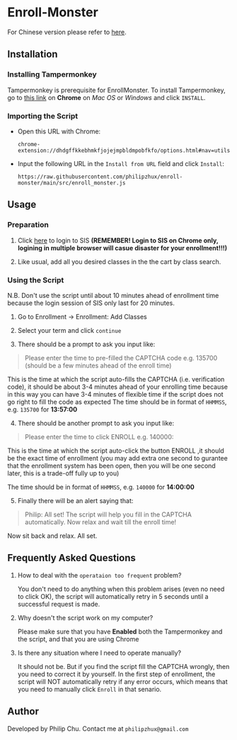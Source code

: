 
# Enroll-Monster
For Chinese version please refer to [here](https://github.com/philipzhux/enroll-monster/blob/main/README_CN.md).
## Installation
### **Installing Tampermonkey**

Tampermonkey is prerequisite for EnrollMonster. To install Tampermonkey, go to [this link](https://chrome.google.com/webstore/detail/tampermonkey/dhdgffkkebhmkfjojejmpbldmpobfkfo?hl=en) on **Chrome**  on *Mac OS* or *Windows* and click ```INSTALL```.
  
### **Importing the Script**
* Open this URL with Chrome:

	```chrome-extension://dhdgffkkebhmkfjojejmpbldmpobfkfo/options.html#nav=utils```

* Input the following URL in the ```Install from URL``` field and click ```Install```:

	```https://raw.githubusercontent.com/philipzhux/enroll-monster/main/src/enroll_monster.js```

## Usage
### Preparation
1. Click [here](http://sis.cuhk.edu.cn:81/psp/csprd/?cmd=login) to login to SIS **(REMEMBER! Login to SIS on Chrome only, logining in multiple browser will casue disaster for your enrollment!!!)**

2. Like usual, add all you desired classes in the the cart by class search.


### Using the Script
N.B. Don't use the script until about 10 minutes ahead of enrollment time because the login session of SIS only last for 20 minutes.
1. Go to Enrollment -> Enrollment: Add Classes

2. Select your term and click ```continue```

3. There should be a prompt to ask you input like:
> Please enter the time to pre-filled the CAPTCHA code e.g. 135700 (should be a few minutes ahead of the enroll time)

This is the time at which the script auto-fills the CAPTCHA (i.e. verification code), it should be about 3-4 minutes ahead of your enrolling time because in this way you can have 3-4 minutes of flexible time if the script does not go right to fill the code as expected
The time should be in format of ```HHMMSS```, e.g. ```135700``` for **13:57:00**

4. There should be another prompt to ask you input like:
> Please enter the time to click ENROLL e.g. 140000:

This is the time at which the script auto-click the button ENROLL ,it should be the exact time of enrollment  (you may add extra one second to gurantee that the enrollment system has been open, then you will be one second later, this is a trade-off fully up to you)

The time should be in format of ```HHMMSS```, e.g. ```140000``` for **14:00:00**
	
5. Finally there will be an alert saying that:
> Philip: All set! The script will help you fill in the CAPTCHA automatically. Now relax and wait till the enroll time!

Now sit back and relax. All set.


## Frequently Asked Questions

1. How to deal with the ```operataion too frequent``` problem?
   
   You don't need to do anything when this problem arises (even no need to click OK), the script will automatically retry in 5 seconds until a successful request is made.

2. Why doesn't the script work on my computer?
   
   Please make sure that you have **Enabled** both the Tampermonkey and the script, and that you are using Chrome

3. Is there any situation where I need to operate manually?
   
   It should not be. But if you find the script fill the CAPTCHA wrongly, then you need to correct it by yourself. In the first step of enrollment, the script will NOT automatically retry if any error occurs, which means that you need to manually click ```Enroll``` in that senario.

## Author

Developed by Philip Chu. Contact me at ```philipzhux@gmail.com```

